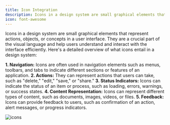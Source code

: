 ```yaml
---
title: Icon Integration
description: Icons in a design system are small graphical elements that represent actions, objects, or concepts in a user interface. They are a crucial part of the visual language and help users understand and interact with the interface efficiently. Here's a detailed overview of what icons entail in a design system.
icon: font-awesome
---
```


Icons in a design system are small graphical elements that represent actions, objects, or concepts in a user interface. They are a crucial part of the visual language and help users understand and interact with the interface efficiently. Here's a detailed overview of what icons entail in a design system:

**1. Navigation:** Icons are often used in navigation elements such as menus, toolbars, and tabs to indicate different sections or features of an application.
**2. Actions:** They can represent actions that users can take, such as "delete," "edit," "save," or "share."
**3. Status Indicators:** Icons can indicate the status of an item or process, such as loading, errors, warnings, or success states.
**4. Content Representation:** Icons can represent different types of content, such as documents, images, videos, or files.
**5. Feedback:** Icons can provide feedback to users, such as confirmation of an action, alert messages, or progress indicators.

![icons](https://huddle.powerapp.cloud/rails/active_storage/blobs/eyJfcmFpbHMiOnsibWVzc2FnZSI6IkJBaHBBcDhIIiwiZXhwIjpudWxsLCJwdXIiOiJibG9iX2lkIn19--1c5cfe0fbca13a60e4a3ef923e6a76fe4f98c847/Icons%20Image.png)